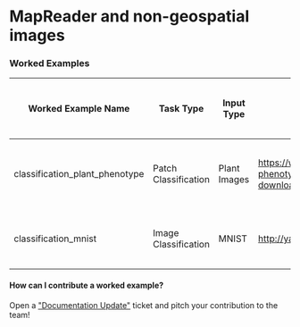 # MapReader and non-geospatial images

### Worked Examples

| Worked Example Name | Task Type | Input Type | Link to Input Data | Brief Description of What Notebook Does | Output Type | Created By | Annotations | Model | Paper |
| ------------- | ------------- | ------------- | ------------- | ------------- | ------------- | ------------- | ------------- | ------------- | ------------- |
| classification_plant_phenotype | Patch Classification | Plant Images | https://www.plant-phenotyping.org/datasets-download | Fine-tune PyTorch CV classifiers on plant patches in images  | MapReader patch classifications in csv format | Evangeline Corcoran, Kasra Hosseini | TBC  | TBC  | TBC | 
| classification_mnist  | Image Classification | MNIST  | http://yann.lecun.com/exdb/mnist/ | train/fine-tune PyTorch CV classifiers on MNIST | MapReader whole image classifications in csv format  | Kasra Hosseini  | TBC  | TBC  | (no paper)  | 

#### How can I contribute a worked example?
Open a ["Documentation Update"](https://github.com/Living-with-machines/MapReader/issues/new?assignees=&labels=documentation&projects=&template=documentation_update.md&title=) ticket and pitch your contribution to the team!
